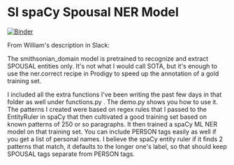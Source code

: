 # SI spaCy Spousal NER Model

[![Binder](https://mybinder.org/badge_logo.svg)](https://mybinder.org/v2/gh/sidatasciencelab/si_spacy_spousal/master)

From William's description in Slack:

The smithsonian_domain model is pretrained to recognize and extract SPOUSAL 
entities only. It's not what I would call SOTA, but it's enough to use the 
ner.correct recipe in Prodigy to speed up the annotation of a gold training set.

I included all the extra functions I've been writing the past few days in that 
folder as well under functions.py . The demo.py shows you how to use it. The 
patterns I created were based on regex rules that I passed to the EntityRuler 
in spaCy that then cultivated a good training set based on known patterns of 
250 or so paragraphs. It then trained a spaCy ML NER model on that training set. 
You can include PERSON tags easily as well if you get a list of personal names. 
I believe the spaCy entity ruler if it finds 2 patterns that match, it defaults 
to the longer one's label, so that should keep SPOUSAL tags separate from PERSON 
tags.
